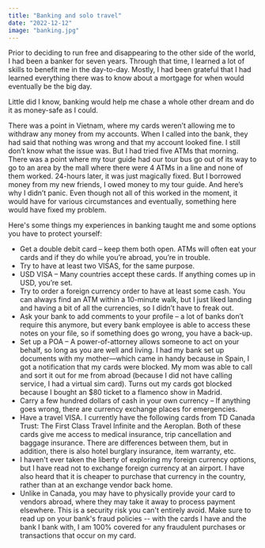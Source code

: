 ```yaml
---
title: "Banking and solo travel"
date: "2022-12-12"
image: "banking.jpg"
---
```


Prior to deciding to run free and disappearing to the other side of the world, I had been a banker for seven years. Through that time, I learned a lot of skills to benefit me in the day-to-day. Mostly, I had been grateful that I had learned everything there was to know about a mortgage for when would eventually be the big day.

Little did I know, banking would help me chase a whole other dream and do it as money-safe as I could.

There was a point in Vietnam, where my cards weren’t allowing me to withdraw any money from my accounts. When I called into the bank, they had said that nothing was wrong and that my account looked fine. I still don’t know what the issue was. But I had tried five ATMs that morning. There was a point where my tour guide had our tour bus go out of its way to go to an area by the mall where there were 4 ATMs in a line and none of them worked. 24-hours later, it was just magically fixed. But I borrowed money from my new friends, I owed money to my tour guide. And here’s why I didn’t panic. Even though not all of this worked in the moment, it would have for various circumstances and eventually, something here would have fixed my problem.

Here's some things my experiences in banking taught me and some options you have to protect yourself:

- Get a double debit card – keep them both open. ATMs will often eat your cards and if they do while you’re abroad, you’re in trouble.
- Try to have at least two VISAS, for the same purpose.
- USD VISA – Many countries accept these cards. If anything comes up in USD, you’re set.
- Try to order a foreign currency order to have at least some cash. You can always find an ATM within a 10-minute walk, but I just liked landing and having a bit of all the currencies, so I didn’t have to freak out.
- Ask your bank to add comments to your profile – a lot of banks don’t require this anymore, but every bank employee is able to access these notes on your file, so if something does go wrong, you have a back-up.
- Set up a POA – A power-of-attorney allows someone to act on your behalf, so long as you are well and living. I had my bank set up documents with my mother—which came in handy because in Spain, I got a notification that my cards were blocked. My mom was able to call and sort it out for me from abroad (because I did not have calling service, I had a virtual sim card). Turns out my cards got blocked because I bought an $80 ticket to a flamenco show in Madrid.
- Carry a few hundred dollars of cash in your own currency – If anything goes wrong, there are currency exchange places for emergencies.
- Have a travel VISA. I currently have the following cards from TD Canada Trust: The First Class Travel Infinite and the Aeroplan. Both of these cards give me access to medical insurance, trip cancellation and baggage insurance. There are differences between them, but in addition, there is also hotel burglary insurance, item warranty, etc.
- I haven't ever taken the liberty of exploring my foreign currency options, but I have read not to exchange foreign currency at an airport. I have also heard that it is cheaper to purchase that currency in the country, rather than at an exchange vendor back home.
- Unlike in Canada, you may have to physically provide your card to vendors abroad, where they may take it away to process payment elsewhere. This is a security risk you can't entirely avoid. Make sure to read up on your bank's fraud policies -- with the cards I have and the bank I bank with, I am 100% covered for any fraudulent purchases or transactions that occur on my card.
